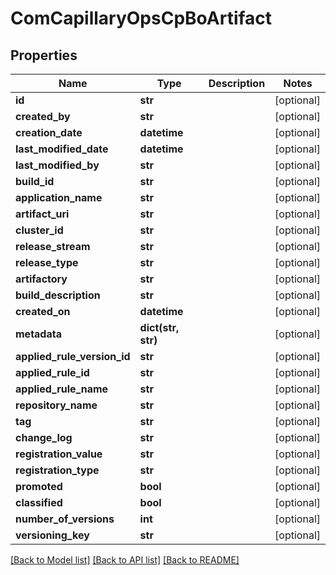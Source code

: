 # ComCapillaryOpsCpBoArtifact

## Properties
Name | Type | Description | Notes
------------ | ------------- | ------------- | -------------
**id** | **str** |  | [optional] 
**created_by** | **str** |  | [optional] 
**creation_date** | **datetime** |  | [optional] 
**last_modified_date** | **datetime** |  | [optional] 
**last_modified_by** | **str** |  | [optional] 
**build_id** | **str** |  | [optional] 
**application_name** | **str** |  | [optional] 
**artifact_uri** | **str** |  | [optional] 
**cluster_id** | **str** |  | [optional] 
**release_stream** | **str** |  | [optional] 
**release_type** | **str** |  | [optional] 
**artifactory** | **str** |  | [optional] 
**build_description** | **str** |  | [optional] 
**created_on** | **datetime** |  | [optional] 
**metadata** | **dict(str, str)** |  | [optional] 
**applied_rule_version_id** | **str** |  | [optional] 
**applied_rule_id** | **str** |  | [optional] 
**applied_rule_name** | **str** |  | [optional] 
**repository_name** | **str** |  | [optional] 
**tag** | **str** |  | [optional] 
**change_log** | **str** |  | [optional] 
**registration_value** | **str** |  | [optional] 
**registration_type** | **str** |  | [optional] 
**promoted** | **bool** |  | [optional] 
**classified** | **bool** |  | [optional] 
**number_of_versions** | **int** |  | [optional] 
**versioning_key** | **str** |  | [optional] 

[[Back to Model list]](../README.md#documentation-for-models) [[Back to API list]](../README.md#documentation-for-api-endpoints) [[Back to README]](../README.md)

